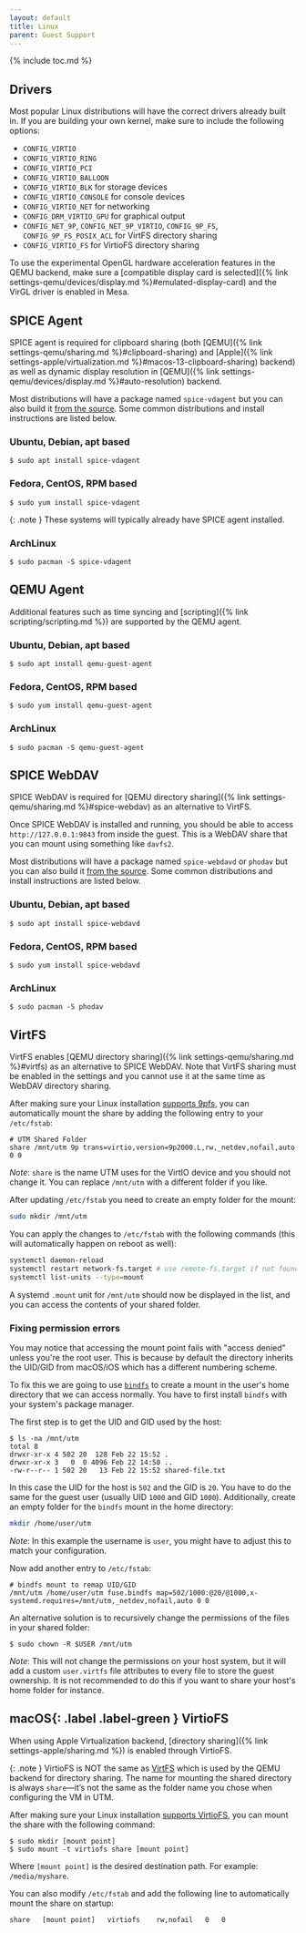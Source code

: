 ```yaml
---
layout: default
title: Linux
parent: Guest Support
---
```

{% include toc.md %}

## Drivers
Most popular Linux distributions will have the correct drivers already built in. If you are building your own kernel, make sure to include the following options:
* `CONFIG_VIRTIO`
* `CONFIG_VIRTIO_RING`
* `CONFIG_VIRTIO_PCI`
* `CONFIG_VIRTIO_BALLOON`
* `CONFIG_VIRTIO_BLK` for storage devices
* `CONFIG_VIRTIO_CONSOLE` for console devices
* `CONFIG_VIRTIO_NET` for networking
* `CONFIG_DRM_VIRTIO_GPU` for graphical output
* `CONFIG_NET_9P`, `CONFIG_NET_9P_VIRTIO`, `CONFIG_9P_FS`, `CONFIG_9P_FS_POSIX_ACL` for VirtFS directory sharing
* `CONFIG_VIRTIO_FS` for VirtioFS directory sharing

To use the experimental OpenGL hardware acceleration features in the QEMU backend, make sure a [compatible display card is selected]({% link settings-qemu/devices/display.md %}#emulated-display-card) and the VirGL driver is enabled in Mesa.

## SPICE Agent
SPICE agent is required for clipboard sharing (both [QEMU]({% link settings-qemu/sharing.md %}#clipboard-sharing) and [Apple]({% link settings-apple/virtualization.md %}#macos-13-clipboard-sharing) backend) as well as dynamic display resolution in [QEMU]({% link settings-qemu/devices/display.md %}#auto-resolution) backend.

Most distributions will have a package named `spice-vdagent` but you can also build it [from the source](https://gitlab.freedesktop.org/spice/linux/vd_agent). Some common distributions and install instructions are listed below.

### Ubuntu, Debian, apt based

```
$ sudo apt install spice-vdagent
```

### Fedora, CentOS, RPM based

```
$ sudo yum install spice-vdagent
```

{: .note }
These systems will typically already have SPICE agent installed.

### ArchLinux

```
$ sudo pacman -S spice-vdagent
```

## QEMU Agent
Additional features such as time syncing and [scripting]({% link scripting/scripting.md %}) are supported by the QEMU agent.

### Ubuntu, Debian, apt based

```
$ sudo apt install qemu-guest-agent
```

### Fedora, CentOS, RPM based

```
$ sudo yum install qemu-guest-agent
```

### ArchLinux

```
$ sudo pacman -S qemu-guest-agent
```

## SPICE WebDAV
SPICE WebDAV is required for [QEMU directory sharing]({% link settings-qemu/sharing.md %}#spice-webdav) as an alternative to VirtFS.

Once SPICE WebDAV is installed and running, you should be able to access `http://127.0.0.1:9843` from inside the guest. This is a WebDAV share that you can mount using something like `davfs2`.

Most distributions will have a package named `spice-webdavd` or `phodav` but you can also build it [from the source](https://gitlab.gnome.org/GNOME/phodav). Some common distributions and install instructions are listed below.

### Ubuntu, Debian, apt based

```
$ sudo apt install spice-webdavd
```

### Fedora, CentOS, RPM based

```
$ sudo yum install spice-webdavd
```

### ArchLinux

```
$ sudo pacman -S phodav
```

## VirtFS
VirtFS enables [QEMU directory sharing]({% link settings-qemu/sharing.md %}#virtfs) as an alternative to SPICE WebDAV. Note that VirtFS sharing must be enabled in the settings and you cannot use it at the same time as WebDAV directory sharing.

After making sure your Linux installation [supports 9pfs](#drivers), you can automatically mount the share by adding the following entry to your `/etc/fstab`:

```
# UTM Shared Folder
share /mnt/utm 9p trans=virtio,version=9p2000.L,rw,_netdev,nofail,auto 0 0
```

_Note_: `share` is the name UTM uses for the VirtIO device and you should not change it. You can replace `/mnt/utm` with a different folder if you like.

After updating `/etc/fstab` you need to create an empty folder for the mount:

```sh
sudo mkdir /mnt/utm
```

You can apply the changes to `/etc/fstab` with the following commands (this will automatically happen on reboot as well):

```sh
systemctl daemon-reload
systemctl restart network-fs.target # use remote-fs.target if not found
systemctl list-units --type=mount
```

A systemd `.mount` unit for `/mnt/utm` should now be displayed in the list, and you can access the contents of your shared folder.

### Fixing permission errors
You may notice that accessing the mount point fails with "access denied" unless you're the root user. This is because by default the directory inherits the UID/GID from macOS/iOS which has a different numbering scheme.

To fix this we are going to use [`bindfs`](https://bindfs.org/) to create a mount in the user's home directory that we can access normally. You have to first install `bindfs` with your system's package manager.

The first step is to get the UID and GID used by the host:

```
$ ls -na /mnt/utm
total 8
drwxr-xr-x 4 502 20  128 Feb 22 15:52 .
drwxr-xr-x 3   0  0 4096 Feb 22 14:50 ..
-rw-r--r-- 1 502 20   13 Feb 22 15:52 shared-file.txt
```

In this case the UID for the host is `502` and the GID is `20`. You have to do the same for the guest user (usually UID `1000` and GID `1000`). Additionally, create an empty folder for the `bindfs` mount in the home directory:

```sh
mkdir /home/user/utm
```

_Note_: In this example the username is `user`, you might have to adjust this to match your configuration.

Now add another entry to `/etc/fstab`:

```
# bindfs mount to remap UID/GID
/mnt/utm /home/user/utm fuse.bindfs map=502/1000:@20/@1000,x-systemd.requires=/mnt/utm,_netdev,nofail,auto 0 0
```

An alternative solution is to recursively change the permissions of the files in your shared folder:

```
$ sudo chown -R $USER /mnt/utm
```

_Note_: This will not change the permissions on your host system, but it will add a custom `user.virtfs` file attributes to every file to store the guest ownership. It is not recommended to do this if you want to share your host's home folder for instance.

## **macOS**{: .label .label-green } VirtioFS
When using Apple Virtualization backend, [directory sharing]({% link settings-apple/sharing.md %}) is enabled through VirtioFS.

{: .note }
VirtioFS is NOT the same as [VirtFS](#virtfs) which is used by the QEMU backend for directory sharing. The name for mounting the shared directory is always `share`—it’s not the same as the folder name you chose when configuring the VM in UTM.

After making sure your Linux installation [supports VirtioFS](#drivers), you can mount the share with the following command:

```
$ sudo mkdir [mount point]
$ sudo mount -t virtiofs share [mount point]
```

Where `[mount point]` is the desired destination path. For example: `/media/myshare`.

You can also modify `/etc/fstab` and add the following line to automatically mount the share on startup:

```
share	[mount point]	virtiofs	rw,nofail	0	0
```
